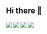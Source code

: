 ## Hi there 👋

<div id = "myStacks">
  <img src="https://img.shields.io/badge/java-FF7800?style=for-the-badge&logo=java&logoColor=white">
  <img src="https://img.shields.io/badge/spring-6DB33F?style=for-the-badge&logo=spring&logoColor=white">
  <img src="https://img.shields.io/badge/spring boot-6DB33F?style=for-the-badge&logo=springboot&logoColor=white">
  <img src="https://img.shields.io/badge/python-3776AB?style=for-the-badge&logo=python&logoColor=white">
</div>
